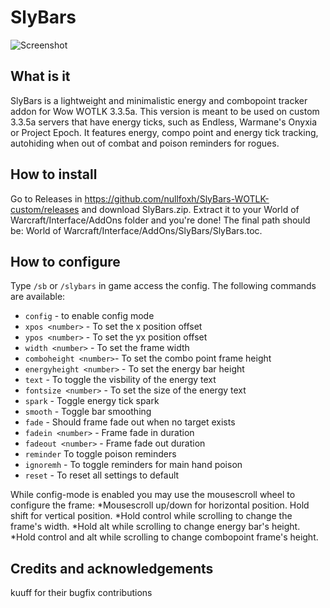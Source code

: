 # SlyBars

![Screenshot](SlyBars.png)

## What is it

SlyBars is a lightweight and minimalistic energy and combopoint tracker addon for Wow WOTLK 3.3.5a.
This version is meant to be used on custom 3.3.5a servers that have energy ticks, such as Endless, Warmane's Onyxia or Project Epoch.
It features energy, compo point and energy tick tracking, autohiding when out of combat and poison reminders for rogues.


## How to install

Go to Releases in https://github.com/nullfoxh/SlyBars-WOTLK-custom/releases and download SlyBars.zip.  Extract it to your World of Warcraft/Interface/AddOns folder and you're done!
The final path should be: World of Warcraft/Interface/AddOns/SlyBars/SlyBars.toc.


## How to configure

Type `/sb` or `/slybars` in game access the config. The following commands are available:
* `config` - to enable config mode
* `xpos <number>` - To set the x position offset
* `ypos <number>` - To set the yx position offset
* `width <number>` - To set the frame width
* `comboheight <number>`- To set the combo point frame height
* `energyheight <number>` - To set the energy bar height
* `text` - To toggle the visbility of the energy text
* `fontsize <number>` - To set the size of the energy text
* `spark` - Toggle energy tick spark
* `smooth` - Toggle bar smoothing
* `fade` - Should frame fade out when no target exists
* `fadein <number>` - Frame fade in duration
* `fadeout <number>` - Frame fade out duration
* `reminder` To toggle poison reminders
* `ignoremh` - To toggle reminders for main hand poison
* `reset` - To reset all settings to default

While config-mode is enabled you may use the mousescroll wheel to configure the frame:
*Mousescroll up/down for horizontal position. Hold shift for vertical position.
*Hold control while scrolling to change the frame's width.
*Hold alt while scrolling to change energy bar's height.
*Hold control and alt while scrolling to change combopoint frame's height.


## Credits and acknowledgements
kuuff for their bugfix contributions
